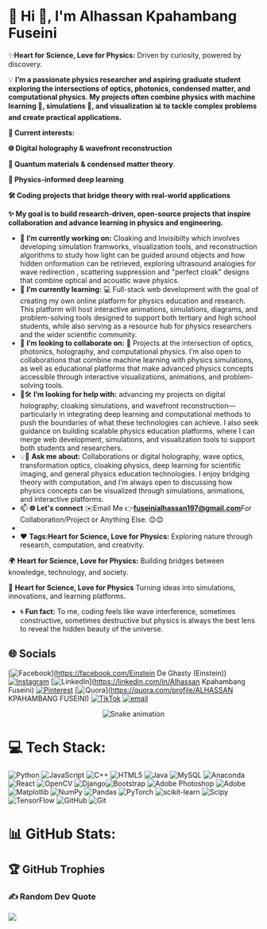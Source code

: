 # 💫 Hi 👋, I'm Alhassan Kpahambang Fuseini
✨**Heart for Science, Love for Physics:** Driven by curiosity, powered by discovery.

💡 **I’m a passionate physics researcher and aspiring graduate student exploring the intersections of optics, photonics, condensed matter, and computational physics. My projects often combine physics with machine learning 🤖, simulations 🎥, and visualization 📊 to tackle complex problems and create practical applications.**

**🔭 Current interests:**

**🌐 Digital holography & wavefront reconstruction**

**🧱 Quantum materials & condensed matter theory**.

**🤖 Physics-informed deep learning**

**🛠️ Coding projects that bridge theory with real-world applications**

**✨ My goal is to build research-driven, open-source projects that inspire collaboration and advance learning in physics and engineering.**

- 🔭 **I’m currently working on:** Cloaking and Invisibilty which involves developing simulation framworks, visualization tools, and reconstruction algorithms to study how light can be guided around objects and how hidden onformation can be retrieved, exploring ultrasound analogies for wave redirection , scattering suppression and "perfect cloak" designs that combine optical and acoustic wave physics.
- 🌱 **I’m currently learning:** 💻 Full-stack web development with the goal of creating my own online platform for physics education and research. This platform will host interactive animations, simulations, diagrams, and problem-solving tools designed to support both tertiary and high school students, while also serving as a resource hub for physics researchers and the wider scientific community.
- 👯 **I’m looking to collaborate on:** 🤝 Projects at the intersection of optics, photonics, holography, and computational physics. I’m also open to collaborations that combine machine learning with physics simulations, as well as educational platforms that make advanced physics concepts accessible through interactive visualizations, animations, and problem-solving tools.
- 🤔🛠️ **I’m looking for help with:** advancing my projects on digital holography, cloaking simulations, and wavefront reconstruction—particularly in integrating deep learning and computational methods to push the boundaries of what these technologies can achieve. I also seek guidance on building scalable physics education platforms, where I can merge web development, simulations, and visualization tools to support both students and researchers.
-  💡💬 **Ask me about:** Collaborations or digital holography, wave optics, transformation optics, cloaking physics, deep learning for scientific imaging, and general physics education technologies. I enjoy bridging theory with computation, and I’m always open to discussing how physics concepts can be visualized through simulations, animations, and interactive platforms.
- 📫 **🌐 Let's connect** ✉️Email Me 👉**fuseinialhassan197@gmail.com**For Collaboration/Project or Anything Else. 😊😊
- 
- ❤️ **Tags:Heart for Science, Love for Physics:** Exploring nature through research, computation, and creativity.

🌍 **Heart for Science, Love for Physics:** Building bridges between knowledge, technology, and society.

🚀 **Heart for Science, Love for Physics** Turning ideas into simulations, innovations, and learning platforms.
- 🌀 **Fun fact:** To me, coding feels like wave interference, sometimes constructive, sometimes destructive but physics is always the best lens to reveal the hidden beauty of the universe.
## 🌐 Socials
[![Facebook](https://img.shields.io/badge/Facebook-%231877F2.svg?logo=Facebook&logoColor=white)](https://facebook.com/Einstein De Ghasty (Einstein)) [![Instagram](https://img.shields.io/badge/Instagram-%23E4405F.svg?logo=Instagram&logoColor=white)](https://instagram.com/einstein_de_ghasty) [![LinkedIn](https://img.shields.io/badge/LinkedIn-%230077B5.svg?logo=linkedin&logoColor=white)](https://linkedin.com/in/Alhassan Kpahambang Fuseini) [![Pinterest](https://img.shields.io/badge/Pinterest-%23E60023.svg?logo=Pinterest&logoColor=white)](https://pinterest.com/FuseiniAlhassanKpahambang) [![Quora](https://img.shields.io/badge/Quora-%23B92B27.svg?logo=Quora&logoColor=white)](https://quora.com/profile/ALHASSAN KPAHAMBANG FUSEINI) [![TikTok](https://img.shields.io/badge/TikTok-%23000000.svg?logo=TikTok&logoColor=white)](https://tiktok.com/@einstein_de_ghasty) [![email](https://img.shields.io/badge/Email-D14836?logo=gmail&logoColor=white)](mailto:fuseinialhassan197@gmail.com) 

<!-- Snake Game Repo View -->

<div align="center">
  <img src="https://profile-readme-generator.com/assets/snake.svg" alt="Snake animation" />
</div>

# 💻 Tech Stack:
![Python](https://img.shields.io/badge/python-3670A0?style=for-the-badge&logo=python&logoColor=ffdd54) ![JavaScript](https://img.shields.io/badge/javascript-%23323330.svg?style=for-the-badge&logo=javascript&logoColor=%23F7DF1E) ![C++](https://img.shields.io/badge/c++-%2300599C.svg?style=for-the-badge&logo=c%2B%2B&logoColor=white) ![HTML5](https://img.shields.io/badge/html5-%23E34F26.svg?style=for-the-badge&logo=html5&logoColor=white) ![Java](https://img.shields.io/badge/java-%23ED8B00.svg?style=for-the-badge&logo=openjdk&logoColor=white) ![MySQL](https://img.shields.io/badge/mysql-4479A1.svg?style=for-the-badge&logo=mysql&logoColor=white) ![Anaconda](https://img.shields.io/badge/Anaconda-%2344A833.svg?style=for-the-badge&logo=anaconda&logoColor=white) ![React](https://img.shields.io/badge/react-%2320232a.svg?style=for-the-badge&logo=react&logoColor=%2361DAFB) ![OpenCV](https://img.shields.io/badge/opencv-%23white.svg?style=for-the-badge&logo=opencv&logoColor=white) ![Django](https://img.shields.io/badge/django-%23092E20.svg?style=for-the-badge&logo=django&logoColor=white)![Bootstrap](https://img.shields.io/badge/bootstrap-%238511FA.svg?style=for-the-badge&logo=bootstrap&logoColor=white) ![Adobe Photoshop](https://img.shields.io/badge/adobe%20photoshop-%2331A8FF.svg?style=for-the-badge&logo=adobe%20photoshop&logoColor=white) ![Adobe](https://img.shields.io/badge/adobe-%23FF0000.svg?style=for-the-badge&logo=adobe&logoColor=white) ![Matplotlib](https://img.shields.io/badge/Matplotlib-%23ffffff.svg?style=for-the-badge&logo=Matplotlib&logoColor=black) ![NumPy](https://img.shields.io/badge/numpy-%23013243.svg?style=for-the-badge&logo=numpy&logoColor=white) ![Pandas](https://img.shields.io/badge/pandas-%23150458.svg?style=for-the-badge&logo=pandas&logoColor=white) ![PyTorch](https://img.shields.io/badge/PyTorch-%23EE4C2C.svg?style=for-the-badge&logo=PyTorch&logoColor=white) ![scikit-learn](https://img.shields.io/badge/scikit--learn-%23F7931E.svg?style=for-the-badge&logo=scikit-learn&logoColor=white) ![Scipy](https://img.shields.io/badge/SciPy-%230C55A5.svg?style=for-the-badge&logo=scipy&logoColor=%white) ![TensorFlow](https://img.shields.io/badge/TensorFlow-%23FF6F00.svg?style=for-the-badge&logo=TensorFlow&logoColor=white) ![GitHub](https://img.shields.io/badge/github-%23121011.svg?style=for-the-badge&logo=github&logoColor=white) ![Git](https://img.shields.io/badge/git-%23F05033.svg?style=for-the-badge&logo=git&logoColor=white)
# 📊 GitHub Stats:



## 🏆 GitHub Trophies




### ✍️ Random Dev Quote
![](https://quotes-github-readme.vercel.app/api?type=horizontal&theme=radical)
